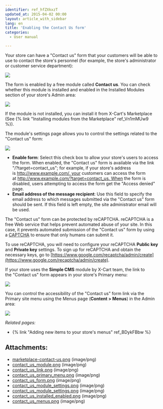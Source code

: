 ```yaml
---
identifier: ref_hfZXkxzT
updated_at: 2015-04-02 00:00
layout: article_with_sidebar
lang: en
title: 'Enabling the Contact Us form'
categories:
  - User manual

---
```



Your store can have a "Contact us" form that your customers will be able to use to contact the store's personnel (for example, the store's administrator or customer service department):

![]({{site.baseurl}}/attachments/6389780/7602634.png?effects=drop-shadow)

The form is enabled by a free module called **Contact us**. You can check whether this module is installed and enabled in the Installed Modules section of your store's Admin area:

![]({{site.baseurl}}/attachments/6389780/8716626.png?effects=drop-shadow)

If the module is not installed, you can install it from X-Cart's Marketplace (See {% link "Installing modules from the Marketplace" ref_Vn1mMUw9 %}). 

The module's settings page allows you to control the settings related to the "Contact us" form:

![]({{site.baseurl}}/attachments/6389780/7602635.png?effects=drop-shadow)

*   **Enable form**: Select this check box to allow your store's users to access the form. When enabled, the "Contact us" form is available via the link "/?target=contact_us"; for example, if your store's address is http://www.example.com/, your customers can access the form at http://www.example.com/?target=contact_us. When the form is disabled, users attempting to access the form get the "Access denied" page.
*   **Email address of the message recipient**: Use this field to specify the email address to which messages submitted via the "Contact us" form should be sent. If this field is left empty, the site administrator email will be used.

The "Contact us" form can be protected by reCAPTCHA. reCAPTCHA is a free Web service that helps prevent automated abuse of your site. In this case, it prevents automated submission of the "Contact us" form by using a [CAPTCHA](http://www.google.com/recaptcha#captcha) to ensure that only humans can submit it. 

To use reCAPTCHA, you will need to configure your reCAPTCHA **Public key** and **Private key** settings. To sign up for reCAPTCHA and obtain the necessary keys, go to [https://www.google.com/recaptcha/admin/create](https://www.google.com/recaptcha/admin/create).

If your store uses the **Simple CMS** module by X-Cart team, the link to the "Contact us" form appears in your store's Primary menu: 

![]({{site.baseurl}}/attachments/6389780/7602632.png?effects=drop-shadow)

You can control the accessibility of the "Contact us" form link via the Primary site menu using the Menus page (**Content > Menus**) in the Admin area:

![]({{site.baseurl}}/attachments/6389780/8716627.png?effects=drop-shadow)

_Related pages:_

*   {% link "Adding new items to your store's menus" ref_BDykFBbw %}

## Attachments:

* [marketplace-contact-us.png]({{site.baseurl}}/attachments/6389780/6586394.png) (image/png)
* [contact_us_module.png]({{site.baseurl}}/attachments/6389780/7602631.png) (image/png)
* [contact_us_link.png]({{site.baseurl}}/attachments/6389780/7602632.png) (image/png)
* [contact_us_primary_menu.png]({{site.baseurl}}/attachments/6389780/7602633.png) (image/png)
* [contact_us_form.png]({{site.baseurl}}/attachments/6389780/7602634.png) (image/png)
* [contact_us_module_settings.png]({{site.baseurl}}/attachments/6389780/8716625.png) (image/png)
* [contact_us_module_settings.png]({{site.baseurl}}/attachments/6389780/7602635.png) (image/png)
* [contact_us_installed_enabled.png]({{site.baseurl}}/attachments/6389780/8716626.png) (image/png)
* [contact_us_menus.png]({{site.baseurl}}/attachments/6389780/8716627.png) (image/png)